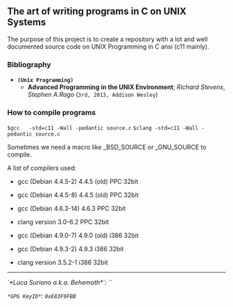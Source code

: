 ## The art of writing programs in C on UNIX Systems

The purpose of this project is to create a repository with a lot and well 
documented source code on UNIX Programming in C ansi (c11 mainly).

### Bibliography

- **`(Unix Programming)`**
  * **Advanced Programming in the UNIX Environment**; *Richard Stevens*, *Stephen A.Rago* (`3rd, 2013, Addison Wesley`)

### How to compile programs

`$gcc   -std=c11 -Wall -pedantic source.c`
`$clang -std=c11 -Wall -pedantic source.c`

Sometimes we need a macro like _BSD_SOURCE or _GNU_SOURCE to compile.

A list of compilers used:

* gcc (Debian 4.4.5-2)  4.4.5 (old)     PPC  32bit
* gcc (Debian 4.4.5-8)  4.4.5 (old)     PPC  32bit
* gcc (Debian 4.6.3-14) 4.6.3           PPC  32bit
* clang version 3.0-6.2                 PPC  32bit

* gcc (Debian 4.9.0-7)  4.9.0 (old)     i386 32bit
* gcc (Debian 4.9.3-2)  4.9.3           i386 32bit
* clang version 3.5.2-1                 i386 32bit

<hr />

<address>`*Luca Suriano a.k.a. Behemoth*`: `<behemoth _at_ autistici _dot_ org>`

`*GPG KeyID*`: `0xE83F9FBB`</address>
